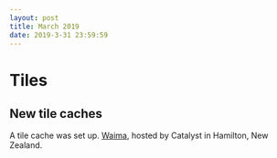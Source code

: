 ```yaml
---
layout: post
title: March 2019
date: 2019-3-31 23:59:59
---
```


# Tiles

## New tile caches

A tile cache was set up. [Waima](https://hardware.openstreetmap.org/servers/waima.openstreetmap.org/), hosted by Catalyst in Hamilton, New Zealand.